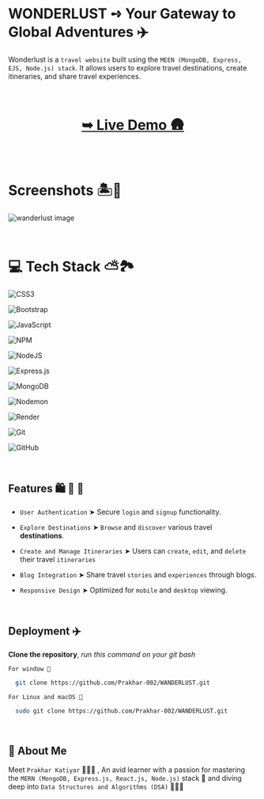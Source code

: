 # WONDERLUST ➺ Your Gateway to Global Adventures ✈️


Wonderlust is a `travel website` built using the `MEEN (MongoDB, Express, EJS, Node.js) stack`. It allows users to explore travel destinations, create itineraries, and share travel experiences.

<br/>

<h1 align="center"> 

<a href="https://wanderlust-002.onrender.com/"><strong> ➥ Live Demo 🛖
</strong></a>
</h1>

<br/>

# Screenshots 🏝️🍹

![wanderlust image](https://github.com/user-attachments/assets/c354d5f3-d14c-4ef7-8208-921025a09b42)

<br/>

# 💻 Tech Stack ⛅️🏞️


![CSS3](https://img.shields.io/badge/css3-%231572B6.svg?style=for-the-badge&logo=css3&logoColor=white) 

![Bootstrap](https://img.shields.io/badge/bootstrap-%238511FA.svg?style=for-the-badge&logo=bootstrap&logoColor=white) 

![JavaScript](https://img.shields.io/badge/javascript-%23323330.svg?style=for-the-badge&logo=javascript&logoColor=%23F7DF1E) 

![NPM](https://img.shields.io/badge/NPM-%23CB3837.svg?style=for-the-badge&logo=npm&logoColor=white) 
 
![NodeJS](https://img.shields.io/badge/node.js-6DA55F?style=for-the-badge&logo=node.js&logoColor=white)

![Express.js](https://img.shields.io/badge/express.js-%23404d59.svg?style=for-the-badge&logo=express&logoColor=%2361DAFB) 

![MongoDB](https://img.shields.io/badge/MongoDB-%234ea94b.svg?style=for-the-badge&logo=mongodb&logoColor=white) 
  
![Nodemon](https://img.shields.io/badge/NODEMON-%23323330.svg?style=for-the-badge&logo=nodemon&logoColor=%BBDEAD)
 
![Render](https://img.shields.io/badge/Render-%46E3B7.svg?style=for-the-badge&logo=render&logoColor=white) 
 
![Git](https://img.shields.io/badge/git-%23F05033.svg?style=for-the-badge&logo=git&logoColor=white) 
  
![GitHub](https://img.shields.io/badge/github-%23121011.svg?style=for-the-badge&logo=github&logoColor=white)

<br/>

## Features 🛍️ 📸 🎫
- `User Authentication` ➤ Secure `login` and `signup` functionality.

- `Explore Destinations` ➤ `Browse` and `discover` various travel **destinations**.

- `Create and Manage Itineraries` ➤ Users can `create`, `edit`, and `delete` their travel `itineraries`

- `Blog Integration` ➤ Share travel `stories` and `experiences` through blogs.

- `Responsive Design` ➤ Optimized for `mobile` and `desktop` viewing.

<br/>

## Deployment ✈️ 

**Clone the repository**, *run this command on your git bash*


`For window 🍃`
```bash
  git clone https://github.com/Prakhar-002/WANDERLUST.git
```

`For Linux and macOS 🌿`
```bash
  sudo git clone https://github.com/Prakhar-002/WANDERLUST.git
```

<br/>

## 🚀 About Me

Meet `Prakhar Katiyar` 🙋🏻‍♂️ , An avid learner with a passion for mastering the `MERN (MongoDB, Express.js, React.js, Node.js)` stack 🎯  and diving deep into `Data Structures and Algorithms (DSA)` 🧑🏻‍💻

